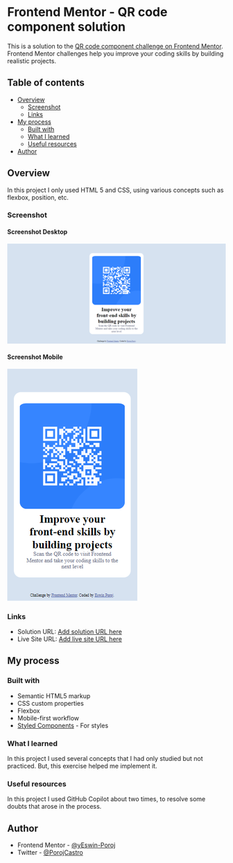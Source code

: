 # Frontend Mentor - QR code component solution

This is a solution to the [QR code component challenge on Frontend Mentor](https://www.frontendmentor.io/challenges/qr-code-component-iux_sIO_H). Frontend Mentor challenges help you improve your coding skills by building realistic projects.

## Table of contents

- [Overview](#overview)
  - [Screenshot](#screenshot)
  - [Links](#links)
- [My process](#my-process)
  - [Built with](#built-with)
  - [What I learned](#what-i-learned)
  - [Useful resources](#useful-resources)
- [Author](#author)

## Overview

In this project I only used HTML 5 and CSS, using various concepts such as flexbox, position, etc.

### Screenshot

#### Screenshot Desktop

![Screenshot-Desktop](./design/screenshot-desktop.jpg)

#### Screenshot Mobile

![Screenshot-Mobile](./design/screenshot-mobile.jpg)

### Links

- Solution URL: [Add solution URL here](https://your-solution-url.com)
- Live Site URL: [Add live site URL here](https://your-live-site-url.com)

## My process

### Built with

- Semantic HTML5 markup
- CSS custom properties
- Flexbox
- Mobile-first workflow
- [Styled Components](https://styled-components.com/) - For styles

### What I learned

In this project I used several concepts that I had only studied but not practiced. But, this exercise helped me implement it.

### Useful resources

In this project I used GitHub Copilot about two times, to resolve some doubts that arose in the process.

## Author

- Frontend Mentor - [@yEswin-Poroj](https://www.frontendmentor.io/profile/Eswin-Poroj)
- Twitter - [@PorojCastro](https://www.twitter.com/PorojCastro)